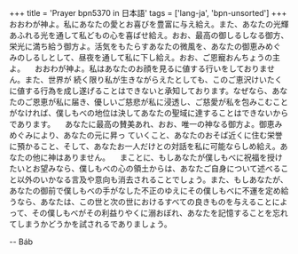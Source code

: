 +++
title = 'Prayer bpn5370 in 日本語'
tags = ['lang-ja', 'bpn-unsorted']
+++
おおわが神よ。私にあなたの愛とお喜びを豊富に与え給え。また、あなたの光輝あふれる光を通して私どもの心を喜ばせ給え。おお、最高の御しるしなる御方、栄光に満ち給う御方よ。活気をもたらすあなたの微風を、あなたの御恵みめぐみのしるしとして、昼夜を通して私に下し給え。おお、ご恩寵おんちょうの主よ。
　おおわが神よ。私はあなたのお顔を見るに値する行いをしておりません。また、世界が
続く限り私が生きながらえたとしても、このご恵沢けいたくに値する行為を成し遂げることはできないと承知しております。なぜなら、あなたのご恩恵が私に届き、優しいご慈悲が私に浸透し、ご慈愛が私を包みこむことがなければ、僕しもべの地位は決してあなたの聖域に達することはできないからであります。
　あなたに最高の賛美あれ、おお、唯一の神なる御方よ。御恵みめぐみにより、あなたの元に昇っ
ていくこと、あなたのおそば近くに住む栄誉に預かること、そして、あなたお一人だけとの対話を私に可能ならしめ給え。あなたの他に神はありません。
　まことに、もしあなたが僕しもべに祝福を授けたいとお望みなら、僕しもべの心の領土からは、あなたご自身について述べること以外のいかなる言及や意向も消去されることでしょう。また、もしあなたが、あなたの御前で僕しもべの手がなした不正のゆえにその僕しもべに不運を定め給
うなら、あなたは、この世と次の世におけるすべての良きものを与えることによって、その僕しもべがその利益りやくに溺おぼれ、あなたを記憶することを忘れてしまうかどうかを試されるでありましょう。

-- Báb
